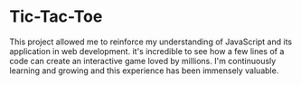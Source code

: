 # Tic-Tac-Toe
This project allowed me to reinforce my understanding of JavaScript and its application in web development. it's incredible to see how a few lines of a code can create an interactive game loved by millions. I'm continuously learning and growing and this experience has been immensely valuable.
